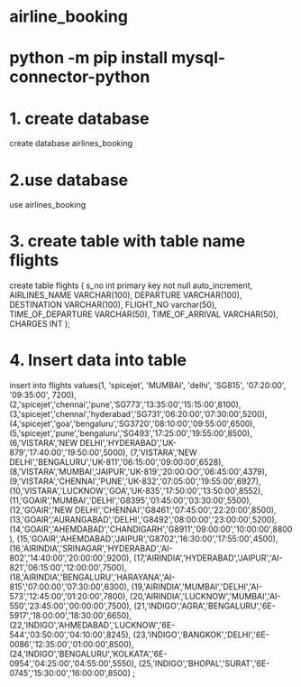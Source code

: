 # airline_booking

# python -m pip install mysql-connector-python

# 1. create database
create database airlines_booking
# 2.use database
use airlines_booking
# 3. create table with table name flights
 create table flights (
 s_no int primary key not null auto_increment,
 AIRLINES_NAME VARCHAR(100),
 DEPARTURE VARCHAR(100),
 DESTINATION VARCHAR(100),
 FLIGHT_NO varchar(50),
 TIME_OF_DEPARTURE VARCHAR(50),
 TIME_OF_ARRIVAL VARCHAR(50),
 CHARGES INT );

 # 4. Insert data into table
  insert into flights values(1, 'spicejet', 'MUMBAI', 'delhi', 'SG815', '07:20:00', '09:35:00', 7200),
(2,'spicejet','chennai','pune','SG773','13:35:00','15:15:00',8100),
(3,'spicejet','chennai','hyderabad','SG731','06:20:00','07:30:00',5200),
(4,'spicejet','goa','bengaluru','SG3720','08:10:00','09:55:00',6500),
(5,'spicejet','pune','bengaluru','SG493','17:25:00','19:55:00',8500),
(6,'VISTARA','NEW DELHI','HYDERABAD','UK-879','17:40:00','19:50:00',5000),
(7,'VISTARA','NEW DELHI','BENGALURU','UK-811','06:15:00','09:00:00',6528),
(8,'VISTARA','MUMBAI','JAIPUR','UK-819','20:00:OO','06:45:00',4379),
(9,'VISTARA','CHENNAI','PUNE','UK-832','07:05:00','19:55:00',6927),
(10,'VISTARA','LUCKNOW','GOA','UK-835','17:50:00','13:50:00',8552),
(11,'GOAIR','MUMBAI','DELHI','G8395','01:45:00','03:30:00',5500),
(12,'GOAIR','NEW DELHI','CHENNAI','G8461','07:45:00','22:20:00',8500),
(13,'GOAIR','AURANGABAD','DELHI','G8492','08:00:00','23:00:00',5200),
(14,'GOAIR','AHEMDABAD','CHANDIGARH','G8911','09:00:00','10:00:00',8800),
(15,'GOAIR','AHEMDABAD','JAIPUR','G8702','16:30:00','17:55:00',4500),
(16,'AIRINDIA','SRINAGAR','HYDERABAD','AI-802','14:40:00','20:00:00',9200),
(17,'AIRINDIA','HYDERABAD','JAIPUR','AI-821','06:15:00','12:00:00',7500),
(18,'AIRINDIA','BENGALURU','HARAYANA','AI-815','07:00:00','07:30:00',6300),
(19,'AIRINDIA','MUMBAI','DELHI','AI-573','12:45:00','01:20:00',7800),
(20,'AIRINDIA','LUCKNOW','MUMBAI','AI-550','23:45:00','00:00:00',7500),
(21,'INDIGO','AGRA','BENGALURU','6E-5917','18:00:00','18:30:00',6650),
(22,'INDIGO','AHMEDABAD','LUCKNOW','6E-544','03:50:00','04:10:00',8245),
(23,'INDIGO','BANGKOK','DELHI','6E-0086','12:35:00','01:00:00',8500),
(24,'INDIGO','BENGALURU','KOLKATA','6E-0954','04:25:00','04:55:00',5550),
(25,'INDIGO','BHOPAL','SURAT','6E-0745','15:30:00','16:00:00',8500) ;

